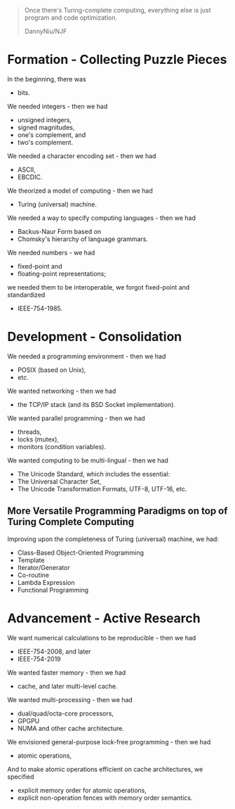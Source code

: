 > Once there's Turing-complete computing, everything else is just
> program and code optimization.
>
> DannyNiu/NJF

Formation - Collecting Puzzle Pieces
====================================

In the beginning, there was 
- bits. 

We needed integers - then we had
- unsigned integers, 
- signed magnitudes,
- one's complement, and
- two's complement.

We needed a character encoding set - then we had 
- ASCII, 
- EBCDIC.

We theorized a model of computing - then we had
- Turing (universal) machine.

We needed a way to specify computing languages - then we had
- Backus-Naur Form based on 
- Chomsky's hierarchy of language grammars.

We needed numbers - we had 
- fixed-point and 
- floating-point representations;

we needed them to be interoperable, we forgot fixed-point and standardized
- IEEE-754-1985.

Development - Consolidation
===========================

We needed a programming environment - then we had
- POSIX (based on Unix),
- etc.

We wanted networking - then we had
- the TCP/IP stack (and its BSD Socket implementation).

We wanted parallel programming - then we had
- threads, 
- locks (mutex), 
- monitors (condition variables).

We wanted computing to be multi-lingual - then we had
- The Unicode Standard, which includes the essential:
- The Universal Character Set,
- The Unicode Transformation Formats, UTF-8, UTF-16, etc.

More Versatile Programming Paradigms on top of Turing Complete Computing
------------------------------------------------------------------------

Improving upon the completeness of Turing (universal) machine, we had:
- Class-Based Object-Oriented Programming
- Template
- Iterator/Generator
- Co-routine
- Lambda Expression
- Functional Programming

Advancement - Active Research
=============================

We want numerical calculations to be reproducible - then we had
- IEEE-754-2008, and later 
- IEEE-754-2019

We wanted faster memory - then we had
- cache, and later multi-level cache.

We wanted multi-processing - then we had
- dual/quad/octa-core processors,
- GPGPU
- NUMA and other cache architecture.

We envisioned general-purpose lock-free programming - then we had
- atomic operations,

And to make atomic operations efficient on cache architectures, we specified
- explicit memory order for atomic operations,
- explicit non-operation fences with memory order semantics.
